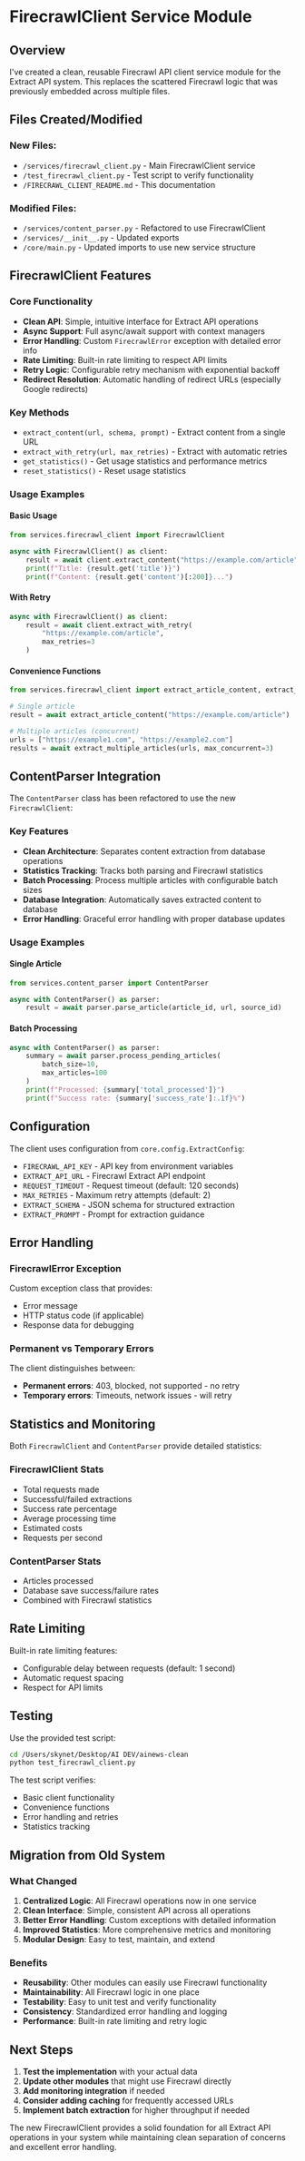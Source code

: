 # FirecrawlClient Service Module

## Overview

I've created a clean, reusable Firecrawl API client service module for the Extract API system. This replaces the scattered Firecrawl logic that was previously embedded across multiple files.

## Files Created/Modified

### New Files:
- `/services/firecrawl_client.py` - Main FirecrawlClient service
- `/test_firecrawl_client.py` - Test script to verify functionality
- `/FIRECRAWL_CLIENT_README.md` - This documentation

### Modified Files:
- `/services/content_parser.py` - Refactored to use FirecrawlClient
- `/services/__init__.py` - Updated exports
- `/core/main.py` - Updated imports to use new service structure

## FirecrawlClient Features

### Core Functionality
- **Clean API**: Simple, intuitive interface for Extract API operations
- **Async Support**: Full async/await support with context managers
- **Error Handling**: Custom `FirecrawlError` exception with detailed error info
- **Rate Limiting**: Built-in rate limiting to respect API limits
- **Retry Logic**: Configurable retry mechanism with exponential backoff
- **Redirect Resolution**: Automatic handling of redirect URLs (especially Google redirects)

### Key Methods
- `extract_content(url, schema, prompt)` - Extract content from a single URL
- `extract_with_retry(url, max_retries)` - Extract with automatic retries
- `get_statistics()` - Get usage statistics and performance metrics
- `reset_statistics()` - Reset usage statistics

### Usage Examples

#### Basic Usage
```python
from services.firecrawl_client import FirecrawlClient

async with FirecrawlClient() as client:
    result = await client.extract_content("https://example.com/article")
    print(f"Title: {result.get('title')}")
    print(f"Content: {result.get('content')[:200]}...")
```

#### With Retry
```python
async with FirecrawlClient() as client:
    result = await client.extract_with_retry(
        "https://example.com/article",
        max_retries=3
    )
```

#### Convenience Functions
```python
from services.firecrawl_client import extract_article_content, extract_multiple_articles

# Single article
result = await extract_article_content("https://example.com/article")

# Multiple articles (concurrent)
urls = ["https://example1.com", "https://example2.com"]
results = await extract_multiple_articles(urls, max_concurrent=3)
```

## ContentParser Integration

The `ContentParser` class has been refactored to use the new `FirecrawlClient`:

### Key Features
- **Clean Architecture**: Separates content extraction from database operations
- **Statistics Tracking**: Tracks both parsing and Firecrawl statistics
- **Batch Processing**: Process multiple articles with configurable batch sizes
- **Database Integration**: Automatically saves extracted content to database
- **Error Handling**: Graceful error handling with proper database updates

### Usage Examples

#### Single Article
```python
from services.content_parser import ContentParser

async with ContentParser() as parser:
    result = await parser.parse_article(article_id, url, source_id)
```

#### Batch Processing
```python
async with ContentParser() as parser:
    summary = await parser.process_pending_articles(
        batch_size=10,
        max_articles=100
    )
    print(f"Processed: {summary['total_processed']}")
    print(f"Success rate: {summary['success_rate']:.1f}%")
```

## Configuration

The client uses configuration from `core.config.ExtractConfig`:

- `FIRECRAWL_API_KEY` - API key from environment variables
- `EXTRACT_API_URL` - Firecrawl Extract API endpoint
- `REQUEST_TIMEOUT` - Request timeout (default: 120 seconds)
- `MAX_RETRIES` - Maximum retry attempts (default: 2)
- `EXTRACT_SCHEMA` - JSON schema for structured extraction
- `EXTRACT_PROMPT` - Prompt for extraction guidance

## Error Handling

### FirecrawlError Exception
Custom exception class that provides:
- Error message
- HTTP status code (if applicable)
- Response data for debugging

### Permanent vs Temporary Errors
The client distinguishes between:
- **Permanent errors**: 403, blocked, not supported - no retry
- **Temporary errors**: Timeouts, network issues - will retry

## Statistics and Monitoring

Both `FirecrawlClient` and `ContentParser` provide detailed statistics:

### FirecrawlClient Stats
- Total requests made
- Successful/failed extractions
- Success rate percentage
- Average processing time
- Estimated costs
- Requests per second

### ContentParser Stats
- Articles processed
- Database save success/failure rates
- Combined with Firecrawl statistics

## Rate Limiting

Built-in rate limiting features:
- Configurable delay between requests (default: 1 second)
- Automatic request spacing
- Respect for API limits

## Testing

Use the provided test script:

```bash
cd /Users/skynet/Desktop/AI DEV/ainews-clean
python test_firecrawl_client.py
```

The test script verifies:
- Basic client functionality
- Convenience functions
- Error handling and retries
- Statistics tracking

## Migration from Old System

### What Changed
1. **Centralized Logic**: All Firecrawl operations now in one service
2. **Clean Interface**: Simple, consistent API across all operations
3. **Better Error Handling**: Custom exceptions with detailed information
4. **Improved Statistics**: More comprehensive metrics and monitoring
5. **Modular Design**: Easy to test, maintain, and extend

### Benefits
- **Reusability**: Other modules can easily use Firecrawl functionality
- **Maintainability**: All Firecrawl logic in one place
- **Testability**: Easy to unit test and verify functionality
- **Consistency**: Standardized error handling and logging
- **Performance**: Built-in rate limiting and retry logic

## Next Steps

1. **Test the implementation** with your actual data
2. **Update other modules** that might use Firecrawl directly
3. **Add monitoring integration** if needed
4. **Consider adding caching** for frequently accessed URLs
5. **Implement batch extraction** for higher throughput if needed

The new FirecrawlClient provides a solid foundation for all Extract API operations in your system while maintaining clean separation of concerns and excellent error handling.